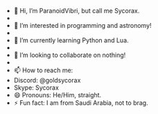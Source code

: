 - 👋 Hi, I’m ParanoidVibri, but call me Sycorax.
- 
- 👀 I’m interested in programming and astronomy!
- 
- 🌱 I’m currently learning Python and Lua.
- 
- 💞️ I’m looking to collaborate on nothing!
- 
- 📫 How to reach me:
- Discord: @goldsycorax
- Skype: Sycorax
- 😄 Pronouns: He/Him, straight.
- ⚡ Fun fact: I am from Saudi Arabia, not to brag.

<!---
ParanoidVibri/ParanoidVibri is a ✨ special ✨ repository because its `README.md` (this file) appears on your GitHub profile.
You can click the Preview link to take a look at your changes.
--->
